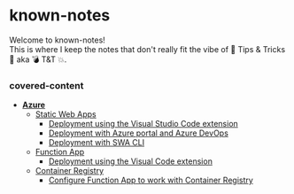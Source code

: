 # known-notes

Welcome to known-notes!\
This is where I keep the notes that don't really fit the vibe of 🍆 Tips & Tricks 🎃 aka 💣 T&T 💥.

### covered-content

- [**Azure**](./Azure_Services/Azure_Services.md#azure-services)
    - [Static Web Apps](./Azure_Services/Azure_Services.md#static-web-apps)
        - [Deployment using the Visual Studio Code extension](./Azure_Services/Azure_Services.md#deploy-an-application-using-the-visual-studio-code-extension)
        - [Deployment with Azure portal and Azure DevOps](./Azure_Services/Azure_Services.md#deploy-an-application-with-azure-portal-and-azure-devops)
        - [Deployment with SWA CLI](./Azure_Services/Azure_Services.md#deploy-an-application-with-swa-cli)
    - [Function App](./Azure_Services/Azure_Services.md#function-app)
        - [Deployment using the Visual Code extension](./Azure_Services/Azure_Services.md#deploy-a-function-through-the-visual-studio-code-extension)
    - [Container Registry](./Azure_Services/Azure_Services.md#container-registry)
        - [Configure Function App to work with Container Registry](./Azure_Services/Azure_Services.md#configure-function-app-to-work-with-container-registry)
